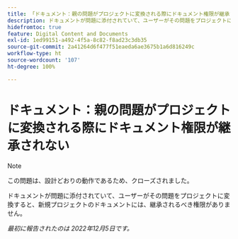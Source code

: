 ```yaml
---
title: 「ドキュメント：親の問題がプロジェクトに変換される際にドキュメント権限が継承されない」
description: ドキュメントが問題に添付されていて、ユーザーがその問題をプロジェクトに変換すると、新規プロジェクトのドキュメントには、継承されるべき権限がありません。
hidefromtoc: true
feature: Digital Content and Documents
exl-id: 1ed99151-a492-4f5a-8c82-f8ad23c3db35
source-git-commit: 2a41264d6f477f51eaeda6ae3675b1a6d816249c
workflow-type: ht
source-wordcount: '107'
ht-degree: 100%

---
```


# ドキュメント：親の問題がプロジェクトに変換される際にドキュメント権限が継承されない

>[!NOTE]
>
>この問題は、設計どおりの動作であるため、クローズされました。

<!--This issue is on both WF and WFP TOCs-->

ドキュメントが問題に添付されていて、ユーザーがその問題をプロジェクトに変換すると、新規プロジェクトのドキュメントには、継承されるべき権限がありません。

_最初に報告されたのは 2022年12月5日です。_
